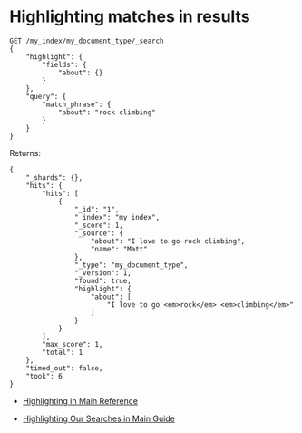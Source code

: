 # Highlighting matches in results

```
GET /my_index/my_document_type/_search
{
	"highlight": {
		"fields": {
			"about": {}
		}
	},
	"query": {
		"match_phrase": {
			"about": "rock climbing"
		}
	}
}
```

Returns:

```
{
	"_shards": {},
	"hits": {
		"hits": [
			{
				"_id": "1",
				"_index": "my_index",
				"_score": 1,
				"_source": {
					"about": "I love to go rock climbing",
					"name": "Matt"
				},
				"_type": "my_document_type",
				"_version": 1,
				"found": true,
				"highlight": {
					"about": [
						"I love to go <em>rock</em> <em>climbing</em>"
					]
				}
			}
		],
		"max_score": 1,
		"total": 1
	},
	"timed_out": false,
	"took": 6
}
```

- [Highlighting in Main Reference](https://www.elastic.co/guide/en/elasticsearch/reference/current/search-request-highlighting.html)

- [Highlighting Our Searches in Main Guide](https://www.elastic.co/guide/en/elasticsearch/guide/current/highlighting-intro.html)
